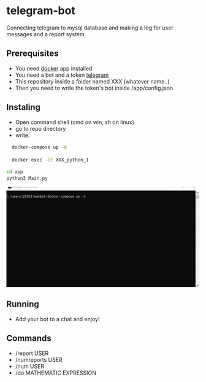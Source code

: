 # telegram-bot
Connecting telegram to mysql database and making a log for user messages and a report system.

## Prerequisites
- You need [docker](https://docs.docker.com/desktop/) app installed
- You need a bot and a token [telegram](https://core.telegram.org/bots#3-how-do-i-create-a-bot)
- This repository inside a folder named XXX (whatever name..)
- Then you need to write the token's bot inside /app/config.json

## Instaling
- Open command shell (cmd on win, sh on linux)
- go to repo directory
- write:
``` Bash
  docker-compose up -d
  
  docker exec -it XXX_python_1
  ```
  ``` Bash
  cd app
  python3 Main.py
  ```
  <img src="gif.gif">
  
## Running
- Add your bot to a chat and enjoy!

## Commands
- /report USER
- /numreports USER
- /num USER
- /do MATHEMATIC EXPRESSION
